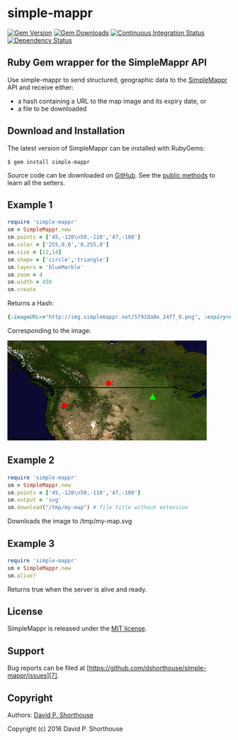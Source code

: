 simple-mappr
============

[![Gem Version][1]][2]
[![Gem Downloads][12]][13]
[![Continuous Integration Status][3]][4]
[![Dependency Status][10]][11]

Ruby Gem wrapper for the SimpleMappr API
----------------------------------------

Use simple-mappr to send structured, geographic data to
the [SimpleMappr][9] API and receive either:

* a hash containing a URL to the map image and its expiry date, or
* a file to be downloaded

Download and Installation
-------------------------

The latest version of SimpleMappr can be installed with RubyGems:

```
$ gem install simple-mappr
```

Source code can be downloaded on [GitHub][5]. See the [public methods](lib/simple-mappr.rb) to learn all the setters.

Example 1
---------

```ruby
require 'simple-mappr'
sm = SimpleMappr.new
sm.points = ['45,-120\n50,-110','47,-100']
sm.color = ['255,0,0','0,255,0']
sm.size = [12,14]
sm.shape = ['circle','triangle']
sm.layers = 'blueMarble'
sm.zoom = 4
sm.width = 450
sm.create
```

Returns a Hash:

```ruby
{:imageURL=>"http://img.simplemappr.net/5792da8e_24f7_0.png", :expiry=>"2016-07-23T04:46:39-04:00"}
```

Corresponding to the image:

![SimpleMappr](spec/files/example.png)

Example 2
---------

```ruby
require 'simple-mappr'
sm = SimpleMappr.new
sm.points = ['45,-120\n50,-110','47,-100']
sm.output = 'svg'
sm.download("/tmp/my-map") # file title without extension
```

Downloads the image to /tmp/my-map.svg

Example 3
---------

```ruby
require 'simple-mappr'
sm = SimpleMappr.new
sm.alive?
```
Returns true when the server is alive and ready.

License
-------

SimpleMappr is released under the [MIT license][6].

Support
-------

Bug reports can be filed at [https://github.com/dshorthouse/simple-mappr/issues][7].

Copyright
---------

Authors: [David P. Shorthouse][8]

Copyright (c) 2016 David P. Shorthouse

[1]: https://badge.fury.io/rb/simple-mappr.svg
[2]: http://badge.fury.io/rb/simple-mappr
[3]: https://secure.travis-ci.org/dshorthouse/simple-mappr.svg
[4]: http://travis-ci.org/dshorthouse/simple-mappr
[5]: https://github.com/dshorthouse/simple-mappr
[6]: http://www.opensource.org/licenses/MIT
[7]: https://github.com/dshorthouse/simple-mappr/issues
[8]: https://github.com/dshorthouse
[9]: http://www.simplemppr.net
[10]: https://gemnasium.com/dshorthouse/simple-mappr.svg
[11]: https://gemnasium.com/dshorthouse/simple-mappr
[12]: https://img.shields.io/gem/dt/simple-mappr.svg
[13]: https://rubygems.org/gems/simple-mappr